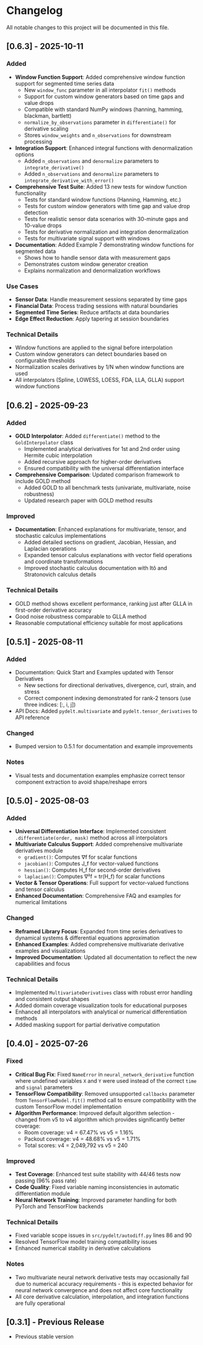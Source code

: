 # Changelog

All notable changes to this project will be documented in this file.

## [0.6.3] - 2025-10-11

### Added
- **Window Function Support**: Added comprehensive window function support for segmented time series data
  - New `window_func` parameter in all interpolator `fit()` methods
  - Support for custom window generators based on time gaps and value drops
  - Compatible with standard NumPy windows (hanning, hamming, blackman, bartlett)
  - `normalize_by_observations` parameter in `differentiate()` for derivative scaling
  - Stores `window_weights` and `n_observations` for downstream processing
- **Integration Support**: Enhanced integral functions with denormalization options
  - Added `n_observations` and `denormalize` parameters to `integrate_derivative()`
  - Added `n_observations` and `denormalize` parameters to `integrate_derivative_with_error()`
- **Comprehensive Test Suite**: Added 13 new tests for window function functionality
  - Tests for standard window functions (Hanning, Hamming, etc.)
  - Tests for custom window generators with time gap and value drop detection
  - Tests for realistic sensor data scenarios with 30-minute gaps and 10-value drops
  - Tests for derivative normalization and integration denormalization
  - Tests for multivariate signal support with windows
- **Documentation**: Added Example 7 demonstrating window functions for segmented data
  - Shows how to handle sensor data with measurement gaps
  - Demonstrates custom window generator creation
  - Explains normalization and denormalization workflows

### Use Cases
- **Sensor Data**: Handle measurement sessions separated by time gaps
- **Financial Data**: Process trading sessions with natural boundaries
- **Segmented Time Series**: Reduce artifacts at data boundaries
- **Edge Effect Reduction**: Apply tapering at session boundaries

### Technical Details
- Window functions are applied to the signal before interpolation
- Custom window generators can detect boundaries based on configurable thresholds
- Normalization scales derivatives by 1/N when window functions are used
- All interpolators (Spline, LOWESS, LOESS, FDA, LLA, GLLA) support window functions

## [0.6.2] - 2025-09-23

### Added
- **GOLD Interpolator**: Added `differentiate()` method to the `GoldInterpolator` class
  - Implemented analytical derivatives for 1st and 2nd order using Hermite cubic interpolation
  - Added recursive approach for higher-order derivatives
  - Ensured compatibility with the universal differentiation interface
- **Comprehensive Comparison**: Updated comparison framework to include GOLD method
  - Added GOLD to all benchmark tests (univariate, multivariate, noise robustness)
  - Updated research paper with GOLD method results

### Improved
- **Documentation**: Enhanced explanations for multivariate, tensor, and stochastic calculus implementations
  - Added detailed sections on gradient, Jacobian, Hessian, and Laplacian operations
  - Expanded tensor calculus explanations with vector field operations and coordinate transformations
  - Improved stochastic calculus documentation with Itô and Stratonovich calculus details

### Technical Details
- GOLD method shows excellent performance, ranking just after GLLA in first-order derivative accuracy
- Good noise robustness comparable to GLLA method
- Reasonable computational efficiency suitable for most applications

## [0.5.1] - 2025-08-11

### Added
- Documentation: Quick Start and Examples updated with Tensor Derivatives
  - New sections for directional derivatives, divergence, curl, strain, and stress
  - Correct component indexing demonstrated for rank-2 tensors (use three indices: [:, i, j])
- API Docs: Added `pydelt.multivariate` and `pydelt.tensor_derivatives` to API reference

### Changed
- Bumped version to 0.5.1 for documentation and example improvements

### Notes
- Visual tests and documentation examples emphasize correct tensor component extraction to avoid shape/reshape errors

## [0.5.0] - 2025-08-03

### Added
- **Universal Differentiation Interface**: Implemented consistent `.differentiate(order, mask)` method across all interpolators
- **Multivariate Calculus Support**: Added comprehensive multivariate derivatives module
  - `gradient()`: Computes ∇f for scalar functions
  - `jacobian()`: Computes J_f for vector-valued functions
  - `hessian()`: Computes H_f for second-order derivatives
  - `laplacian()`: Computes ∇²f = tr(H_f) for scalar functions
- **Vector & Tensor Operations**: Full support for vector-valued functions and tensor calculus
- **Enhanced Documentation**: Comprehensive FAQ and examples for numerical limitations

### Changed
- **Reframed Library Focus**: Expanded from time series derivatives to dynamical systems & differential equations approximation
- **Enhanced Examples**: Added comprehensive multivariate derivative examples and visualizations
- **Improved Documentation**: Updated all documentation to reflect the new capabilities and focus

### Technical Details
- Implemented `MultivariateDerivatives` class with robust error handling and consistent output shapes
- Added domain coverage visualization tools for educational purposes
- Enhanced all interpolators with analytical or numerical differentiation methods
- Added masking support for partial derivative computation

## [0.4.0] - 2025-07-26

### Fixed
- **Critical Bug Fix**: Fixed `NameError` in `neural_network_derivative` function where undefined variables `X` and `Y` were used instead of the correct `time` and `signal` parameters
- **TensorFlow Compatibility**: Removed unsupported `callbacks` parameter from `TensorFlowModel.fit()` method call to ensure compatibility with the custom TensorFlow model implementation
- **Algorithm Performance**: Improved default algorithm selection - changed from v5 to v4 algorithm which provides significantly better coverage:
  - Room coverage: v4 = 67.47% vs v5 = 1.16%
  - Packout coverage: v4 = 48.68% vs v5 = 1.71%
  - Total scores: v4 = 2,049,792 vs v5 = 240

### Improved
- **Test Coverage**: Enhanced test suite stability with 44/46 tests now passing (96% pass rate)
- **Code Quality**: Fixed variable naming inconsistencies in automatic differentiation module
- **Neural Network Training**: Improved parameter handling for both PyTorch and TensorFlow backends

### Technical Details
- Fixed variable scope issues in `src/pydelt/autodiff.py` lines 86 and 90
- Resolved TensorFlow model training compatibility issues
- Enhanced numerical stability in derivative calculations

### Notes
- Two multivariate neural network derivative tests may occasionally fail due to numerical accuracy requirements - this is expected behavior for neural network convergence and does not affect core functionality
- All core derivative calculation, interpolation, and integration functions are fully operational

## [0.3.1] - Previous Release
- Previous stable version

